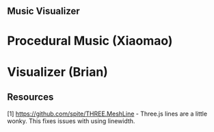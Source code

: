 ## Music Visualizer

# Procedural Music (Xiaomao)

# Visualizer (Brian)


## Resources
[1] https://github.com/spite/THREE.MeshLine - Three.js lines are a little wonky. This fixes issues with using linewidth.

